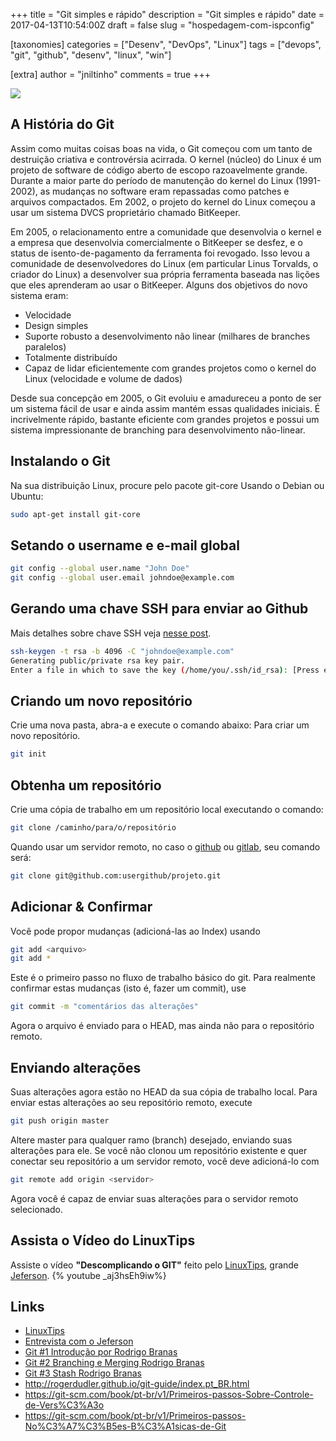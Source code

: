 +++
title = "Git simples e rápido"
description = "Git simples e rápido"
date = 2017-04-13T10:54:00Z
draft = false
slug = "hospedagem-com-ispconfig"

[taxonomies]
categories = ["Desenv", "DevOps", "Linux"]
tags = ["devops", "git", "github", "desenv", "linux", "win"]

[extra]
author = "jniltinho"
comments = true
+++

![](/images/git_logo.png)

## A História do Git

Assim como muitas coisas boas na vida, o Git começou com um tanto de destruição criativa e controvérsia acirrada. O kernel (núcleo) do Linux é um projeto de software de código aberto de escopo razoavelmente grande. Durante a maior parte do período de manutenção do kernel do Linux (1991-2002), as mudanças no software eram repassadas como patches e arquivos compactados. Em 2002, o projeto do kernel do Linux começou a usar um sistema DVCS proprietário chamado BitKeeper.
<!-- more -->

Em 2005, o relacionamento entre a comunidade que desenvolvia o kernel e a empresa que desenvolvia comercialmente o BitKeeper se desfez, e o status de isento-de-pagamento da ferramenta foi revogado. Isso levou a comunidade de desenvolvedores do Linux (em particular Linus Torvalds, o criador do Linux) a desenvolver sua própria ferramenta baseada nas lições que eles aprenderam ao usar o BitKeeper. Alguns dos objetivos do novo sistema eram:

* Velocidade
* Design simples
* Suporte robusto a desenvolvimento não linear (milhares de branches paralelos)
* Totalmente distribuído
* Capaz de lidar eficientemente com grandes projetos como o kernel do Linux (velocidade e volume de dados)

Desde sua concepção em 2005, o Git evoluiu e amadureceu a ponto de ser um sistema fácil de usar e ainda assim mantém essas qualidades iniciais. É incrivelmente rápido, bastante eficiente com grandes projetos e possui um sistema impressionante de branching para desenvolvimento não-linear.

## Instalando o Git

Na sua distribuição Linux, procure pelo pacote git-core
Usando o Debian ou Ubuntu:

```bash
sudo apt-get install git-core
```

## Setando o username e e-mail global

```bash
git config --global user.name "John Doe"
git config --global user.email johndoe@example.com
```

## Gerando uma chave SSH para enviar ao Github

Mais detalhes sobre chave SSH veja [nesse post](/2017/04/ssh-sem-senha/).

```bash
ssh-keygen -t rsa -b 4096 -C "johndoe@example.com"
Generating public/private rsa key pair.
Enter a file in which to save the key (/home/you/.ssh/id_rsa): [Press enter]
```

## Criando um novo repositório

Crie uma nova pasta, abra-a e execute o comando abaixo:
Para criar um novo repositório.

```bash
git init
```

## Obtenha um repositório

Crie uma cópia de trabalho em um repositório local executando o comando:

```bash
git clone /caminho/para/o/repositório
```

Quando usar um servidor remoto, no caso o [github](https://github.com) ou [gitlab](https://about.gitlab.com/), seu comando será:

```bash
git clone git@github.com:usergithub/projeto.git
```

## Adicionar & Confirmar

Você pode propor mudanças (adicioná-las ao Index) usando

```bash
git add <arquivo>
git add *
```

Este é o primeiro passo no fluxo de trabalho básico do git.
Para realmente confirmar estas mudanças (isto é, fazer um commit), use

```bash
git commit -m "comentários das alterações"
```

Agora o arquivo é enviado para o HEAD, mas ainda não para o repositório remoto.

## Enviando alterações

Suas alterações agora estão no HEAD da sua cópia de trabalho local.
Para enviar estas alterações ao seu repositório remoto, execute

```bash
git push origin master
```

Altere master para qualquer ramo (branch) desejado, enviando suas alterações para ele.
Se você não clonou um repositório existente e quer conectar seu repositório a um servidor remoto, você deve adicioná-lo com

```bash
git remote add origin <servidor>
```

Agora você é capaz de enviar suas alterações para o servidor remoto selecionado.

## Assista o Vídeo do LinuxTips 

Assiste o vídeo **"Descomplicando o GIT"** feito pelo [LinuxTips](https://www.youtube.com/channel/UCJnKVGmXRXrH49Tvrx5X0Sw), grande [Jeferson](https://br.linkedin.com/in/jefersonfernando).
{% youtube _aj3hsEh9iw%}

## Links

* [LinuxTips](https://www.youtube.com/channel/UCJnKVGmXRXrH49Tvrx5X0Sw)
* [Entrevista com o Jeferson](https://www.youtube.com/watch?v=3GQs_JlM04o)
* [Git #1 Introdução por Rodrigo Branas](https://www.youtube.com/watch?v=C18qzn7j4SM)
* [Git #2 Branching e Merging Rodrigo Branas](https://www.youtube.com/watch?v=_Mir2_YlA0g)
* [Git #3 Stash Rodrigo Branas](https://www.youtube.com/watch?v=twNbUHFlwfE)
* http://rogerdudler.github.io/git-guide/index.pt_BR.html
* https://git-scm.com/book/pt-br/v1/Primeiros-passos-Sobre-Controle-de-Vers%C3%A3o
* https://git-scm.com/book/pt-br/v1/Primeiros-passos-No%C3%A7%C3%B5es-B%C3%A1sicas-de-Git
